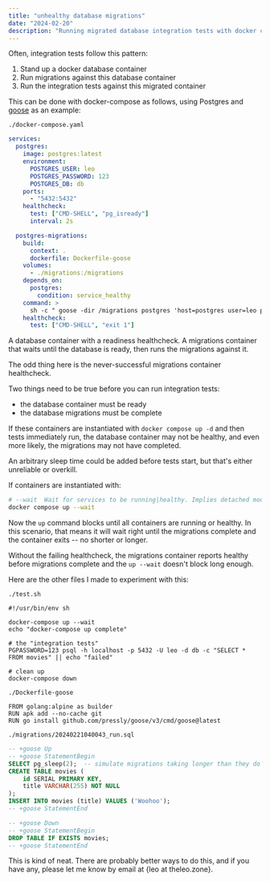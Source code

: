 ```yaml
---
title: "unhealthy database migrations"
date: "2024-02-20"
description: "Running migrated database integration tests with docker compose, by Leo Robinovitch"
---
```


Often, integration tests follow this pattern:

1. Stand up a docker database container
2. Run migrations against this database container
3. Run the integration tests against this migrated container

This can be done with docker-compose as follows, using Postgres and [goose](https://github.com/pressly/goose) as an
example:

`./docker-compose.yaml`

```yaml
services:
  postgres:
    image: postgres:latest
    environment:
      POSTGRES_USER: leo
      POSTGRES_PASSWORD: 123
      POSTGRES_DB: db
    ports:
      - "5432:5432"
    healthcheck:
      test: ["CMD-SHELL", "pg_isready"]
      interval: 2s

  postgres-migrations:
    build:
      context: .
      dockerfile: Dockerfile-goose
    volumes:
      - ./migrations:/migrations
    depends_on:
      postgres:
        condition: service_healthy
    command: >
      sh -c " goose -dir /migrations postgres 'host=postgres user=leo password=123 dbname=db' up"
    healthcheck:
      test: ["CMD-SHELL", "exit 1"]
```

A database container with a readiness healthcheck. A migrations container that waits until the database is ready, then
runs the migrations against it.

The odd thing here is the never-successful migrations container healthcheck.

Two things need to be true before you can run integration tests:

- the database container must be ready
- the database migrations must be complete

If these containers are instantiated with `docker compose up -d` and then tests immediately run, the database container
may not be healthy, and even more likely, the migrations may not have completed.

An arbitrary sleep time could be added before tests start, but that's either unreliable or overkill.

If containers are instantiated with:

```sh
# --wait  Wait for services to be running|healthy. Implies detached mode.
docker compose up --wait
```

Now the `up` command blocks until all containers are running or healthy. In this scenario, that means it will wait right
until the migrations complete and the container exits -- no shorter or longer.

Without the failing healthcheck, the migrations container reports healthy before migrations complete and the `up --wait`
doesn't block long enough.

Here are the other files I made to experiment with this:

`./test.sh`

```shell
#!/usr/bin/env sh

docker-compose up --wait
echo "docker-compose up complete"

# the "integration tests"
PGPASSWORD=123 psql -h localhost -p 5432 -U leo -d db -c "SELECT * FROM movies" || echo "failed"

# clean up
docker-compose down
```

`./Dockerfile-goose`

```docker
FROM golang:alpine as builder
RUN apk add --no-cache git
RUN go install github.com/pressly/goose/v3/cmd/goose@latest
```

`./migrations/20240221040043_run.sql`

```sql
-- +goose Up
-- +goose StatementBegin
SELECT pg_sleep(2);  -- simulate migrations taking longer than they do
CREATE TABLE movies (
    id SERIAL PRIMARY KEY,
    title VARCHAR(255) NOT NULL
);
INSERT INTO movies (title) VALUES ('Woohoo');
-- +goose StatementEnd

-- +goose Down
-- +goose StatementBegin
DROP TABLE IF EXISTS movies;
-- +goose StatementEnd
```

This is kind of neat. There are probably better ways to do this, and if you have any, please let me know by email at
{leo at theleo.zone}.
